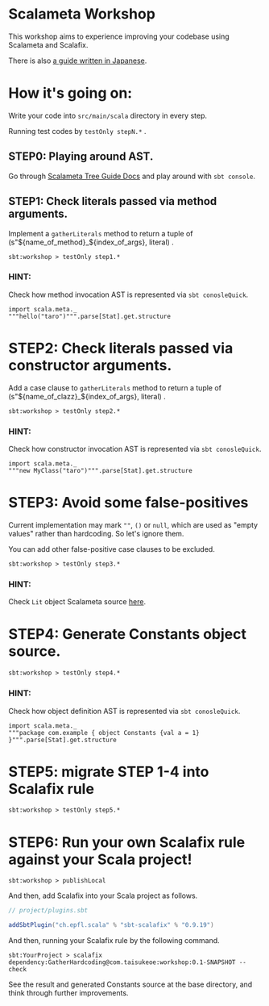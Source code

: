 # Scalameta Workshop

This workshop aims to experience improving your codebase using Scalameta and Scalafix.

There is also [a guide written in Japanese](https://github.com/taisukeoe/ScalametaWorkshop/wiki/Scalameta%E3%83%AF%E3%83%BC%E3%82%AF%E3%82%B7%E3%83%A7%E3%83%83%E3%83%97). 

# How it's going on:

Write your code into `src/main/scala` directory in every step.

Running test codes by `testOnly stepN.*` .

## STEP0: Playing around AST.

Go through [Scalameta Tree Guide Docs](https://scalameta.org/docs/trees/guide.html) and play around with `sbt console`.

## STEP1: Check literals passed via method arguments.

Implement a `gatherLiterals` method to return a tuple of (s"${name_of_method}_${index_of_args}, literal) .

```sbtshell
sbt:workshop > testOnly step1.*
```

### HINT:

Check how method invocation AST is represented via `sbt conosleQuick`.

```sbtshell
import scala.meta._
"""hello("taro")""".parse[Stat].get.structure
```


# STEP2: Check literals passed via constructor arguments.

Add a case clause to `gatherLiterals` method to return a tuple of (s"${name_of_clazz}_${index_of_args}, literal) .

```sbtshell
sbt:workshop > testOnly step2.*
```

### HINT:

Check how constructor invocation AST is represented via `sbt conosleQuick`.

```sbtshell
import scala.meta._
"""new MyClass("taro")""".parse[Stat].get.structure
```

# STEP3: Avoid some false-positives

Current implementation may mark `""`, `()` or `null`, which are used as "empty values" rather than hardcoding.  So let's ignore them.

You can add other false-positive case clauses to be excluded. 

```sbtshell
sbt:workshop > testOnly step3.*
```

### HINT:

Check `Lit` object Scalameta source [here](https://github.com/scalameta/scalameta/blob/b09e2aeda87ec0a8434567b88638ca08e054aef4/scalameta/trees/shared/src/main/scala/scala/meta/Trees.scala#L48). 

# STEP4: Generate Constants object source.

```sbtshell
sbt:workshop > testOnly step4.*
```

### HINT:
Check how object definition AST is represented via `sbt conosleQuick`.

```sbtshell
import scala.meta._
"""package com.example { object Constants {val a = 1} }""".parse[Stat].get.structure
```

# STEP5: migrate STEP 1-4 into Scalafix rule

```sbtshell
sbt:workshop > testOnly step5.* 
```

# STEP6: Run your own Scalafix rule against your Scala project!

```sbtshell
sbt:workshop > publishLocal
```

And then, add Scalafix into your Scala project as follows.

```sbt
// project/plugins.sbt

addSbtPlugin("ch.epfl.scala" % "sbt-scalafix" % "0.9.19")
```

And then, running your Scalafix rule by the following command. 

```sbtshell
sbt:YourProject > scalafix dependency:GatherHardcoding@com.taisukeoe:workshop:0.1-SNAPSHOT --check
```

See the result and generated Constants source at the base directory, and think through further improvements.
